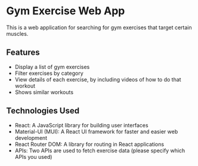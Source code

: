 # Gym Exercise Web App

This is a web application for searching for gym exercises that target certain muscles.

## Features

- Display a list of gym exercises
- Filter exercises by category
- View details of each exercise, by including videos of how to do that workout
- Shows similar workouts


## Technologies Used

- React: A JavaScript library for building user interfaces
- Material-UI (MUI): A React UI framework for faster and easier web development
- React Router DOM: A library for routing in React applications
- APIs: Two APIs are used to fetch exercise data (please specify which APIs you used)
 
 
